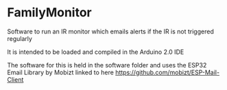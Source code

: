 # FamilyMonitor
Software to run an IR monitor which emails alerts if the IR is not triggered regularly

It is intended to be loaded and compiled in the Arduino 2.0 IDE

The software for this is held in the software folder and uses the ESP32 Email Library by Mobizt
linked to here https://github.com/mobizt/ESP-Mail-Client

